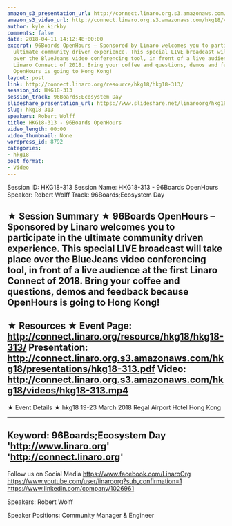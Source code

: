 ```yaml
---
amazon_s3_presentation_url: http://connect.linaro.org.s3.amazonaws.com/hkg18/presentations/hkg18-313.pdf
amazon_s3_video_url: http://connect.linaro.org.s3.amazonaws.com/hkg18/videos/hkg18-313.mp4
author: kyle.kirkby
comments: false
date: 2018-04-11 14:12:48+00:00
excerpt: 96Boards OpenHours – Sponsored by Linaro welcomes you to participate in the
  ultimate community driven experience. This special LIVE broadcast will take place
  over the BlueJeans video conferencing tool, in front of a live audience at the first
  Linaro Connect of 2018. Bring your coffee and questions, demos and feedback because
  OpenHours is going to Hong Kong!
layout: post
link: http://connect.linaro.org/resource/hkg18/hkg18-313/
session_id: HKG18-313
session_track: 96Boards;Ecosystem Day
slideshare_presentation_url: https://www.slideshare.net/linaroorg/hkg18313-96boards-openhours
slug: hkg18-313
speakers: Robert Wolff
title: HKG18-313 - 96Boards OpenHours
video_length: 00:00
video_thumbnail: None
wordpress_id: 8792
categories:
- hkg18
post_format:
- Video
---
```


Session ID: HKG18-313
Session Name: HKG18-313 - 96Boards OpenHours
Speaker: Robert Wolff
Track: 96Boards;Ecosystem Day


★ Session Summary ★
96Boards OpenHours – Sponsored by Linaro welcomes you to participate in the ultimate community driven experience. This special LIVE broadcast will take place over the BlueJeans video conferencing tool, in front of a live audience at the first Linaro Connect of 2018. Bring your coffee and questions, demos and feedback because OpenHours is going to Hong Kong!
---------------------------------------------------
★ Resources ★
Event Page: http://connect.linaro.org/resource/hkg18/hkg18-313/
Presentation: http://connect.linaro.org.s3.amazonaws.com/hkg18/presentations/hkg18-313.pdf
Video: http://connect.linaro.org.s3.amazonaws.com/hkg18/videos/hkg18-313.mp4
 ---------------------------------------------------
★ Event Details ★
hkg18
19-23 March 2018 
Regal Airport Hotel Hong Kong

---------------------------------------------------
Keyword: 96Boards;Ecosystem Day
'http://www.linaro.org'
'http://connect.linaro.org'
---------------------------------------------------
Follow us on Social Media
https://www.facebook.com/LinaroOrg
https://www.youtube.com/user/linaroorg?sub_confirmation=1
https://www.linkedin.com/company/1026961

Speakers: Robert Wolff

Speaker Positions: Community Manager & Engineer


